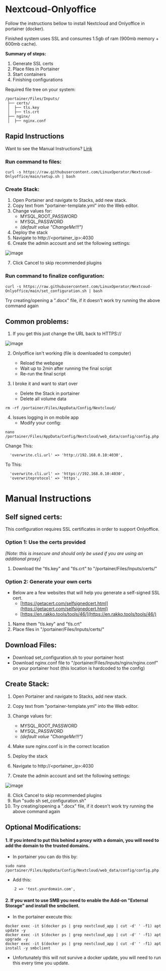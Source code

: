 # Nextcoud-Onlyoffice

Follow the instructions bellow to install Nextcloud and Onlyoffice in portainer (docker).

Finished system uses SSL and consumes 1.5gb of ram (900mb memory + 600mb cache).


**Summary of steps:**
1. Generate SSL certs
2. Place files in Portainer
3. Start containers
4. Finishing configurations


Required file tree on your system:
```
/portainer/Files/Inputs/
 ├── certs/
 │  ├── tls.key
 │  ├── tls.crt
 ├── nginx/
 │  ├── nginx.conf
 ```

## Rapid Instructions

Want to see the Manual Instructions? [Link](https://github.com/LinuxOperator/Nextcoud-Onlyoffice/blob/main/README.md#manual-instructions)

### Run command to files:
```
curl -s https://raw.githubusercontent.com/LinuxOperator/Nextcoud-Onlyoffice/main/setup.sh | bash
```

### Create Stack:
1. Open Portainer and navigate to Stacks, add new stack.
2. Copy text from "portainer-template.yml" into the Web editor.
3. Change values for:
    - MYSQL_ROOT_PASSWORD
    - MYSQL_PASSWORD
    - _(default value "ChangeMe!!!")_
4. Deploy the stack
5. Navigate to http://<portainer_ip>:4030
6. Create the admin account and set the following settings:

![image](https://user-images.githubusercontent.com/68796633/161149500-b1857171-27f0-4be8-beef-dd0b1aa86101.png)


7. Click Cancel to skip recommended plugins


### Run command to finalize configuration:
```
curl -s https://raw.githubusercontent.com/LinuxOperator/Nextcoud-Onlyoffice/main/set_configuration.sh | bash
```
Try creating/opening a ".docx" file, if it doesn't work try running the above command again



## Common problems:

1. If you get this just change the URL back to HTTPS://

![image](https://user-images.githubusercontent.com/68796633/161149659-38050399-e7c1-44bc-81db-a34e2c19c587.png)

2. Onlyoffice isn't working (file is downloaded to computer)
   - Reload the webpage
   - Wait up to 2min after running the final script
   - Re-run the final script

3. I broke it and want to start over
   - Delete the Stack in portainer
   - Delete all volume data
```
rm -rf /portainer/Files/AppData/Config/Nextcloud/
```

4. Issues logging in on mobile app
   - Modify your config:
```
nano /portainer/Files/AppData/Config/Nextcloud/web_data/config/config.php
```
Change This:
```
  'overwrite.cli.url' => 'http://192.168.0.10:4030',
```
To This:
```
  'overwrite.cli.url' => 'https://192.168.0.10:4030',
  'overwriteprotocol' => 'https',
```



# Manual Instructions

## Self signed certs:

This configuration requires SSL certificates in order to support Onlyoffice.

### Option 1: Use the certs provided
_[Note: this is insecure and should only be used if you are using an additional proxy]_

1. Download the "tls.key" and "tls.crt" to "/portainer/Files/Inputs/certs/" 

### Option 2: Generate your own certs

 - Below are a few websites that will help you generate a self-signed SSL cert.
   - [https://getacert.com/selfsignedcert.html](https://getacert.com/selfsignedcert.html)
   - [https://en.rakko.tools/tools/46/](https://en.rakko.tools/tools/46/)

1. Name them "tls.key" and "tls.crt"
2. Place files in "/portainer/Files/Inputs/certs/" 


## Download Files:
- Download set_configuration.sh to your portainer host
- Download nginx.conf file to "/portainer/Files/Inputs/nginx/nginx.conf" on your portainer host (this location is hardcoded to the config)


## Create Stack:
1. Open Portainer and navigate to Stacks, add new stack.
2. Copy text from "portainer-template.yml" into the Web editor.
3. Change values for:
    - MYSQL_ROOT_PASSWORD
    - MYSQL_PASSWORD
    - _(default value "ChangeMe!!!")_

4. Make sure nginx.conf is in the correct location
5. Deploy the stack
6. Navigate to http://<portainer_ip>:4030
7. Create the admin account and set the following settings:

![image](https://user-images.githubusercontent.com/68796633/161149500-b1857171-27f0-4be8-beef-dd0b1aa86101.png)

8. Click Cancel to skip recommended plugins
9. Run "sudo sh set_configuration.sh"
10. Try creating/opening a ".docx" file, if it doesn't work try running the above command again





## Optional Modifications:

#### 1. If you intend to put this behind a proxy with a domain, you will need to add the domain to the trusted domains.
- In portainer you can do this by:
```
sudo nano /portainer/Files/AppData/Config/Nextcloud/web_data/config/config.php
```
- Add this:
```
    2 => 'test.yourdomain.com',
```

#### 2. If you want to use SMB you need to enable the Add-on "External Storage" and install the smbclient.
- In the portainer execute this:
```
docker exec -it $(docker ps | grep nextcloud_app | cut -d' ' -f1) apt update -y
docker exec -it $(docker ps | grep nextcloud_app | cut -d' ' -f1) apt upgrade -y
docker exec -it $(docker ps | grep nextcloud_app | cut -d' ' -f1) apt install -y smbclient
```
- Unfortunately this will not survive a docker update, you will need to run this every time you update.

